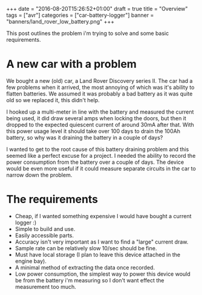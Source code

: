 +++
date = "2016-08-20T15:26:52+01:00"
draft = true
title = "Overview"
tags = ["avr"]
categories = ["car-battery-logger"]
banner = "banners/land_rover_low_battery.png"
+++

This post outlines the problem i'm trying to solve and some basic requirements.
<!--more-->


# A new car with a problem
We bought a new (old) car, a Land Rover Discovery series II. The car had a few problems when it arrived, the most annoying of which was it's ability to flatten batteries. We assumed it was probably a bad battery as it was quite old so we replaced it, this didn't help.

I hooked up a multi-meter in line with the battery and measured the current being used, it did draw several amps when locking the doors, but then it dropped to the expected quiescent current of around 30mA after that. With this power usage level it should take over 100 days to drain the 100Ah battery, so why was it draining the battery in a couple of days?

I wanted to get to the root cause of this battery draining problem and this seemed like a perfect excuse for a project. I needed the ability to record the power consumption from the battery over a couple of days. The device would be even more useful if it could measure separate circuits in the car to narrow down the problem.


# The requirements
- Cheap, if I wanted something expensive I would have bought a current logger :)
- Simple to build and use.
- Easily accessible parts.
- Accuracy isn't very important as I want to find a "large" current draw.
- Sample rate can be relatively slow 10/sec should be fine.
- Must have local storage (I plan to leave this device attached in the engine bay).
- A minimal method of extracting the data once recorded.
- Low power consumption, the simplest way to power this device would be from the battery i'm measuring so I don't want effect the measurement too much.
